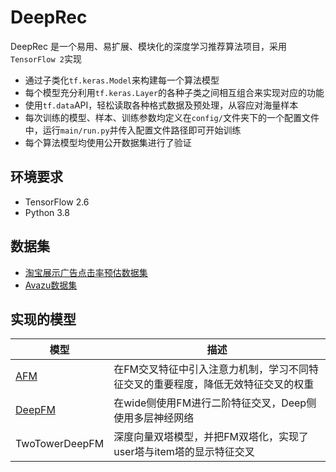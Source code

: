 # DeepRec
DeepRec 是一个易用、易扩展、模块化的深度学习推荐算法项目，采用 `TensorFlow 2`实现
- 通过子类化`tf.keras.Model`来构建每一个算法模型
- 每个模型充分利用`tf.keras.Layer`的各种子类之间相互组合来实现对应的功能
- 使用`tf.data`API，轻松读取各种格式数据及预处理，从容应对海量样本
- 每次训练的模型、样本、训练参数均定义在`config/`文件夹下的一个配置文件中，运行`main/run.py`并传入配置文件路径即可开始训练
- 每个算法模型均使用公开数据集进行了验证

## 环境要求
* TensorFlow 2.6
* Python 3.8

## 数据集
- [淘宝展示广告点击率预估数据集](https://tianchi.aliyun.com/dataset/56)
- [Avazu数据集](https://www.kaggle.com/c/avazu-ctr-prediction/data?spm=a2c4g.11186623.0.0.46319507CFcyDY)

## 实现的模型
| 模型   |  描述   |
| ---- | ---- |
|   [AFM](https://arxiv.org/pdf/1708.04617.pdf)   |   在FM交叉特征中引入注意力机制，学习不同特征交叉的重要程度，降低无效特征交叉的权重   |
|   [DeepFM](https://www.ijcai.org/proceedings/2017/0239.pdf)   |   在wide侧使用FM进行二阶特征交叉，Deep侧使用多层神经网络   |
|   TwoTowerDeepFM   |   深度向量双塔模型，并把FM双塔化，实现了user塔与item塔的显示特征交叉   |

